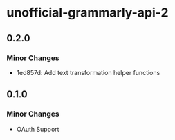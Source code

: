 # unofficial-grammarly-api-2

## 0.2.0

### Minor Changes

- 1ed857d: Add text transformation helper functions

## 0.1.0

### Minor Changes

- OAuth Support
